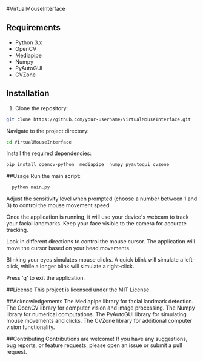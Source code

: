 #VirtualMouseInterface

## Requirements

- Python 3.x
- OpenCV
- Mediapipe
- Numpy
- PyAutoGUI
- CVZone

## Installation

1. Clone the repository:

```bash
git clone https://github.com/your-username/VirtualMouseInterface.git
```
Navigate to the project directory:


   ```bash
   cd VirtualMouseInterface
   ```
Install the required dependencies:


   ```bash
   pip install opencv-python  mediapipe  numpy pyautogui cvzone
   ```
##Usage
Run the main script:

 ```bash
   python main.py
   ```
   Adjust the sensitivity level when prompted (choose a number between 1 and 3) to control the mouse movement speed.
   
   Once the application is running, it will use your device's webcam to track your facial landmarks. Keep your face visible to the camera for accurate tracking.
   
   Look in different directions to control the mouse cursor. The application will move the cursor based on your head movements.
   
   Blinking your eyes simulates mouse clicks. A quick blink will simulate a left-click, while a longer blink will simulate a right-click.
   
   Press 'q' to exit the application.
   
   ##License
   This project is licensed under the MIT License.
   
   ##Acknowledgements
   The Mediapipe library for facial landmark detection.
   The OpenCV library for computer vision and image processing.
   The Numpy library for numerical computations.
   The PyAutoGUI library for simulating mouse movements and clicks.
   The CVZone library for additional computer vision functionality.
   
   ##Contributing
   Contributions are welcome! If you have any suggestions, bug reports, or feature requests, please open an issue or submit a pull request.
